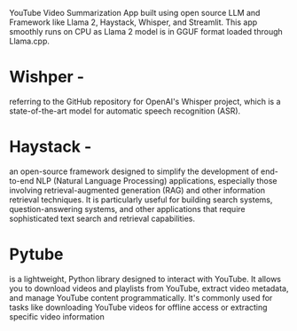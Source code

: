 YouTube Video Summarization App built using open source LLM and Framework like Llama 2, Haystack, Whisper, and Streamlit. This app smoothly runs on CPU as Llama 2 model is in GGUF format loaded through Llama.cpp.
# Wishper - 
referring to the GitHub repository for OpenAI's Whisper project, which is a state-of-the-art model for automatic speech recognition (ASR).
# Haystack - 
an open-source framework designed to simplify the development of end-to-end NLP (Natural Language Processing) applications, especially those involving retrieval-augmented generation (RAG) and other information retrieval techniques. It is particularly useful for building search systems, question-answering systems, and other applications that require sophisticated text search and retrieval capabilities.
# Pytube 
is a lightweight, Python library designed to interact with YouTube. It allows you to download videos and playlists from YouTube, extract video metadata, and manage YouTube content programmatically. It's commonly used for tasks like downloading YouTube videos for offline access or extracting specific video information
